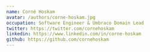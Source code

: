 ```yaml
---
name: Corné Hoskam
avatar: /authors/corne-hoskam.jpg
occupation: Software Engineer & Umbraco Domain Lead
twitter: https://twitter.com/cornehoskam
linkedin: https://www.linkedin.com/in/corne-hoskam
github: https://github.com/cornehoskam
---
```

